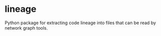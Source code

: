 # lineage
Python package for extracting code lineage into files that can be read by network graph tools.
